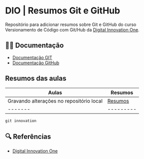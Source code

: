 # DIO | Resumos Git e GitHub

Repositório para adicionar resumos sobre Git e GitHub do curso Versionamento de Código com Git/Hub da [Digital Innovation One](https://www.dio.me/).

## 👩‍🚀 Documentação

- [Documentação GIT](https://git-scm.com/doc)
- [Documentação GitHub](htps://docs.github.com/)

## Resumos das aulas

| Aulas                                    | Resumos     |
| ---------------------------------------- | ----------- |
| Gravando alterações no repositório local | [Resumos]() |
| -------                                  | ---------   |

```
git innovation
```

## 🔍 Referências

- [Digital Innovation One](https://web.dio.me/course/versionamento-de-codigo-com-git-e-github/learning/599dd3dd-d189-474f-a55c-22f37b4472da?back=/track/coding-future-banco-pan-desenvolvimento-frontend-com-angular&tab=undefined&moduleId=undefined)
